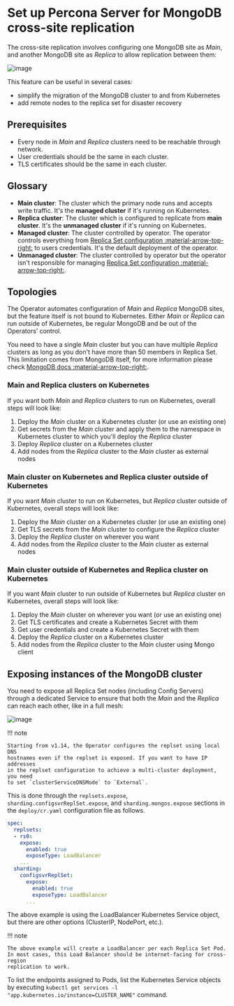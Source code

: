 # Set up Percona Server for MongoDB cross-site replication

The cross-site replication involves configuring one MongoDB site as _Main_, and
another MongoDB site as _Replica_ to allow replication between them:

![image](assets/images/replication-pods.svg)

This feature can be useful in several cases:

- simplify the migration of the MongoDB cluster to and from Kubernetes
- add remote nodes to the replica set for disaster recovery

## Prerequisites

- Every node in _Main_ and _Replica_ clusters need to be reachable through network.
- User credentials should be the same in each cluster.
- TLS certificates should be the same in each cluster.

## Glossary

- **Main cluster**: The cluster which the primary node runs and accepts write
  traffic. It's the **managed cluster** if it's running on Kubernetes.
- **Replica cluster**: The cluster which is configured to replicate from **main
  cluster**. It's the **unmanaged cluster** if it's running on Kubernetes.
- **Managed cluster**: The cluster controlled by operator. The operator controls
  everything from [Replica Set
  configuration :material-arrow-top-right:](https://www.mongodb.com/docs/manual/reference/replica-configuration/)
  to users credentials. It's the default deployment of the operator.
- **Unmanaged cluster**: The cluster controlled by operator but the operator
  isn't responsible for managing [Replica Set
  configuration :material-arrow-top-right:](https://www.mongodb.com/docs/manual/reference/replica-configuration/).

## Topologies

The Operator automates configuration of _Main_ and _Replica_ MongoDB sites, but
the feature itself is not bound to Kubernetes. Either _Main_ or _Replica_ can
run outside of Kubernetes, be regular MongoDB and be out of the Operators’
control.

You need to have a single _Main_ cluster but you can have multiple _Replica_
clusters as long as you don't have more than 50 members in Replica Set. This
limitation comes from MongoDB itself, for more information please check [MongoDB
docs :material-arrow-top-right:](https://www.mongodb.com/docs/manual/core/replica-set-members/#replica-set-members).

### Main and Replica clusters on Kubernetes

If you want both _Main_ and _Replica_ clusters to run on Kubernetes, overall steps will look like:

1. Deploy the _Main_ cluster on a Kubernetes cluster (or use an existing one)
2. Get secrets from the _Main_ cluster and apply them to the namespace in Kubernetes cluster to which you'll deploy the _Replica_ cluster
3. Deploy _Replica_ cluster on a Kubernetes cluster
4. Add nodes from the _Replica_ cluster to the _Main_ cluster as external nodes

### Main cluster on Kubernetes and Replica cluster outside of Kubernetes

If you want _Main_ cluster to run on Kubernetes, but _Replica_ cluster outside of Kubernetes, overall steps will look like:

1. Deploy the _Main_ cluster on a Kubernetes cluster (or use an existing one)
2. Get TLS secrets from the _Main_ cluster to configure the _Replica_ cluster
3. Deploy the _Replica_ cluster on wherever you want
4. Add nodes from the _Replica_ cluster to the _Main_ cluster as external nodes

### Main cluster outside of Kubernetes and Replica cluster on Kubernetes

If you want _Main_ cluster to run outside of Kubernetes but _Replica_ cluster on Kubernetes, overall steps will look like:

1. Deploy the _Main_ cluster on wherever you want (or use an existing one)
2. Get TLS certificates and create a Kubernetes Secret with them
3. Get user credentials and create a Kubernetes Secret with them
4. Deploy the _Replica_ cluster on a Kubernetes cluster
5. Add nodes from the _Replica_ cluster to the _Main_ cluster using Mongo client

## Exposing instances of the MongoDB cluster

You need to expose all Replica Set nodes (including Config Servers) through a
dedicated Service to ensure that both the _Main_ and the _Replica_ can reach each other,
like in a full mesh:

![image](assets/images/replication-mesh.svg)

!!! note

    Starting from v1.14, the Operator configures the replset using local DNS
    hostnames even if the replset is exposed. If you want to have IP addresses
    in the replset configuration to achieve a multi-cluster deployment, you need
    to set `clusterServiceDNSMode` to `External`.

This is done through the `replsets.expose`, `sharding.configsvrReplSet.expose`,
and `sharding.mongos.expose` sections in the `deploy/cr.yaml` configuration file
as follows.

```yaml
spec:
  replsets:
  - rs0:
    expose:
      enabled: true
      exposeType: LoadBalancer
    ...
  sharding:
    configsvrReplSet:
      expose:
        enabled: true
        exposeType: LoadBalancer
      ...
```

The above example is using the LoadBalancer Kubernetes Service object, but there
are other options (ClusterIP, NodePort, etc.).

!!! note

    The above example will create a LoadBalancer per each Replica Set Pod.
    In most cases, this Load Balancer should be internet-facing for cross-region
    replication to work.

To list the endpoints assigned to Pods, list the Kubernetes Service objects by
executing `kubectl get services -l "app.kubernetes.io/instance=CLUSTER_NAME"`
command.
